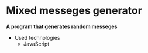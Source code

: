 # Mixed messeges generator 
__A program that generates random messeges__ 
- Used technologies
    - JavaScript